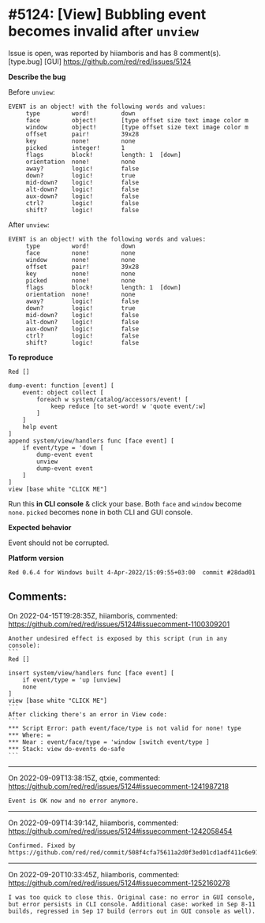 
#5124: [View] Bubbling event becomes invalid after `unview`
================================================================================
Issue is open, was reported by hiiamboris and has 8 comment(s).
[type.bug] [GUI]
<https://github.com/red/red/issues/5124>

**Describe the bug**

Before `unview`:
```
EVENT is an object! with the following words and values:
     type         word!         down
     face         object!       [type offset size text image color m
     window       object!       [type offset size text image color m
     offset       pair!         39x28
     key          none!         none
     picked       integer!      1
     flags        block!        length: 1  [down]
     orientation  none!         none
     away?        logic!        false
     down?        logic!        true
     mid-down?    logic!        false
     alt-down?    logic!        false
     aux-down?    logic!        false
     ctrl?        logic!        false
     shift?       logic!        false
```
After `unview`:
```
EVENT is an object! with the following words and values:
     type         word!         down
     face         none!         none
     window       none!         none
     offset       pair!         39x28
     key          none!         none
     picked       none!         none
     flags        block!        length: 1  [down]
     orientation  none!         none
     away?        logic!        false
     down?        logic!        true
     mid-down?    logic!        false
     alt-down?    logic!        false
     aux-down?    logic!        false
     ctrl?        logic!        false
     shift?       logic!        false
```

**To reproduce**
```
Red []

dump-event: function [event] [
	event: object collect [
		foreach w system/catalog/accessors/event! [
			keep reduce [to set-word! w 'quote event/:w]
		]
	]
	help event
]
append system/view/handlers func [face event] [
	if event/type = 'down [
		dump-event event
		unview
		dump-event event
	]
]
view [base white "CLICK ME"]
```
Run this **in CLI console** & click your base. Both `face` and `window` become `none`.
`picked` becomes none in both CLI and GUI console.

**Expected behavior**

Event should not be corrupted.

**Platform version**
```
Red 0.6.4 for Windows built 4-Apr-2022/15:09:55+03:00  commit #28dad01
```



Comments:
--------------------------------------------------------------------------------

On 2022-04-15T19:28:35Z, hiiamboris, commented:
<https://github.com/red/red/issues/5124#issuecomment-1100309201>

    Another undesired effect is exposed by this script (run in any console):
    ```
    Red []
    
    insert system/view/handlers func [face event] [
    	if event/type = 'up [unview]
    	none
    ]
    view [base white "CLICK ME"]
    ```
    After clicking there's an error in View code:
    ```
    *** Script Error: path event/face/type is not valid for none! type
    *** Where: =
    *** Near : event/face/type = 'window [switch event/type ]
    *** Stack: view do-events do-safe
    ```

--------------------------------------------------------------------------------

On 2022-09-09T13:38:15Z, qtxie, commented:
<https://github.com/red/red/issues/5124#issuecomment-1241987218>

    Event is OK now and no error anymore.

--------------------------------------------------------------------------------

On 2022-09-09T14:39:14Z, hiiamboris, commented:
<https://github.com/red/red/issues/5124#issuecomment-1242058454>

    Confirmed. Fixed by https://github.com/red/red/commit/508f4cfa75611a2d0f3ed01cd1adf411c6e91119

--------------------------------------------------------------------------------

On 2022-09-20T10:33:45Z, hiiamboris, commented:
<https://github.com/red/red/issues/5124#issuecomment-1252160278>

    I was too quick to close this. Original case: no error in GUI console, but error persists in CLI console. Additional case: worked in Sep 8-11 builds, regressed in Sep 17 build (errors out in GUI console as well).

